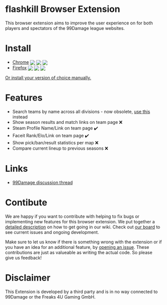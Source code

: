 # flashkill Browser Extension

This browser extension aims to improve the user experience on for both players and spectators of the 99Damage league websites.

# Install

- [Chrome](https://chrome.google.com/webstore/detail/haodokcagfamodepjecmfemicdkdcekk) <img valign="middle" src="https://img.shields.io/chrome-web-store/v/haodokcagfamodepjecmfemicdkdcekk?label=%20"> <img valign="middle" src="https://img.shields.io/chrome-web-store/users/haodokcagfamodepjecmfemicdkdcekk"> <img valign="middle" src="https://img.shields.io/chrome-web-store/rating/haodokcagfamodepjecmfemicdkdcekk">
- [Firefox](https://addons.mozilla.org/en-US/firefox/addon/flashkill/) <img valign="middle" src="https://img.shields.io/amo/v/flashkill?label=%20"> <img valign="middle" src="https://img.shields.io/amo/users/flashkill"> <img valign="middle" src="https://img.shields.io/amo/rating/flashkill">

[Or install your version of choice manually.](https://github.com/flashkillapp/flashkill/wiki/Manual-browser-extension-installation)

# Features

- Search teams by name across all divisions - now obsolete, [use this](https://liga.99damage.de/leagues/teams) instead
- Show season results and match links on team page ❌️
- Steam Profile Name/Link on team page ✔️
- Faceit Rank/Elo/Link on team page ✔️
- Show pick/ban/result statistics per map ❌️
- Compare current lineup to previous seasons ❌️

# Links

- [99Damage discussion thread](https://csgo.99damage.de/de/forums/577-counter-strike-global-offensive/581-wettkampfkeller/634963-flashkill-updates&page=last)

# Contibute

We are happy if you want to contribute with helping to fix bugs or implementing new features for this browser extension. We put together a [detailed description](https://github.com/flashkillapp/flashkill/wiki/Development-environment-and-conventions) on how to get going in our wiki. Check out [our board](https://github.com/flashkillapp/flashkill/projects/1) to see current issues and ongoing development.

Make sure to let us know if there is something wrong with the extension or if you have an idea for an additional feature, by [opening an issue](https://github.com/flashkillapp/flashkill/issues/new). These contributions are just as valueable as writing the actual code. So please give us feedback!

# Disclaimer

This Extension is developed by a third party and is in no way connected to 99Damage or the Freaks 4U Gaming GmbH.
